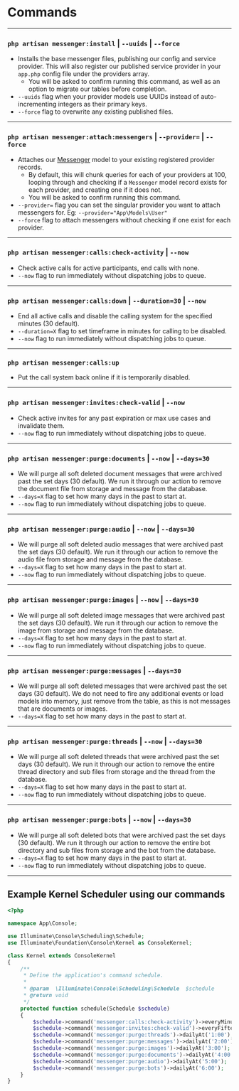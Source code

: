 # Commands

---

### `php artisan messenger:install` | `--uuids` | `--force`
- Installs the base messenger files, publishing our config and service provider. This will also register our published service provider in your `app.php` config file under the providers array.
  - You will be asked to confirm running this command, as well as an option to migrate our tables before completion.
- `--uuids` flag when your provider models use UUIDs instead of auto-incrementing integers as their primary keys.
- `--force` flag to overwrite any existing published files.

---

### `php artisan messenger:attach:messengers` | `--provider=` | `--force`
- Attaches our [Messenger][link-messenger-model] model to your existing registered provider records.
  - By default, this will chunk queries for each of your providers at 100, looping through and checking if a `Messenger` model record exists for each provider, and creating one if it does not.
  - You will be asked to confirm running this command.
- `--provider=` flag you can set the singular provider you want to attach messengers for. Eg: `--provider="App\Models\User"`
- `--force` flag to attach messengers without checking if one exist for each provider.

---

### `php artisan messenger:calls:check-activity` | `--now`
- Check active calls for active participants, end calls with none.
- `--now` flag to run immediately without dispatching jobs to queue.

---

### `php artisan messenger:calls:down` | `--duration=30` | `--now`
- End all active calls and disable the calling system for the specified minutes (30 default).
- `--duration=X` flag to set timeframe in minutes for calling to be disabled.
- `--now` flag to run immediately without dispatching jobs to queue.

---

### `php artisan messenger:calls:up`
- Put the call system back online if it is temporarily disabled.

---

### `php artisan messenger:invites:check-valid` | `--now`
- Check active invites for any past expiration or max use cases and invalidate them.
- `--now` flag to run immediately without dispatching jobs to queue.

---

### `php artisan messenger:purge:documents` | `--now` | `--days=30`
- We will purge all soft deleted document messages that were archived past the set days (30 default). We run it through our action to remove the document file from storage and message from the database.
- `--days=X` flag to set how many days in the past to start at.
- `--now` flag to run immediately without dispatching jobs to queue.

---

### `php artisan messenger:purge:audio` | `--now` | `--days=30`
- We will purge all soft deleted audio messages that were archived past the set days (30 default). We run it through our action to remove the audio file from storage and message from the database.
- `--days=X` flag to set how many days in the past to start at.
- `--now` flag to run immediately without dispatching jobs to queue.

---

### `php artisan messenger:purge:images` | `--now` | `--days=30`
- We will purge all soft deleted image messages that were archived past the set days (30 default). We run it through our action to remove the image from storage and message from the database.
- `--days=X` flag to set how many days in the past to start at.
- `--now` flag to run immediately without dispatching jobs to queue.

---

### `php artisan messenger:purge:messages` | `--days=30`
- We will purge all soft deleted messages that were archived past the set days (30 default). We do not need to fire any additional events or load models into memory, just remove from the table, as this is not messages that are documents or images.
- `--days=X` flag to set how many days in the past to start at.

---

### `php artisan messenger:purge:threads` | `--now` | `--days=30`
- We will purge all soft deleted threads that were archived past the set days (30 default). We run it through our action to remove the entire thread directory and sub files from storage and the thread from the database.
- `--days=X` flag to set how many days in the past to start at.
- `--now` flag to run immediately without dispatching jobs to queue.

---

### `php artisan messenger:purge:bots` | `--now` | `--days=30`
- We will purge all soft deleted bots that were archived past the set days (30 default). We run it through our action to remove the entire bot directory and sub files from storage and the bot from the database.
- `--days=X` flag to set how many days in the past to start at.
- `--now` flag to run immediately without dispatching jobs to queue.

---

## Example Kernel Scheduler using our commands
```php
<?php

namespace App\Console;

use Illuminate\Console\Scheduling\Schedule;
use Illuminate\Foundation\Console\Kernel as ConsoleKernel;

class Kernel extends ConsoleKernel
{
    /**
     * Define the application's command schedule.
     *
     * @param  \Illuminate\Console\Scheduling\Schedule  $schedule
     * @return void
     */
    protected function schedule(Schedule $schedule)
    {
        $schedule->command('messenger:calls:check-activity')->everyMinute();
        $schedule->command('messenger:invites:check-valid')->everyFifteenMinutes();
        $schedule->command('messenger:purge:threads')->dailyAt('1:00');
        $schedule->command('messenger:purge:messages')->dailyAt('2:00');
        $schedule->command('messenger:purge:images')->dailyAt('3:00');
        $schedule->command('messenger:purge:documents')->dailyAt('4:00');
        $schedule->command('messenger:purge:audio')->dailyAt('5:00');
        $schedule->command('messenger:purge:bots')->dailyAt('6:00');
    }
}
```

[link-messenger-model]: https://github.com/RTippin/messenger/blob/1.x/src/Models/Messenger.php